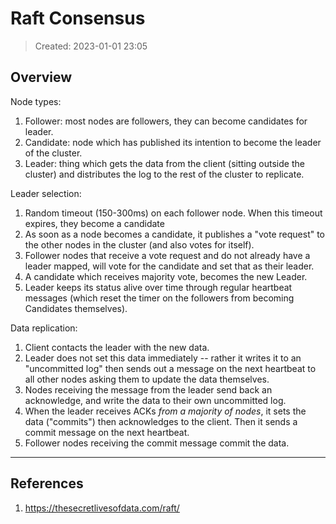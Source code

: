 # Raft Consensus
> Created: 2023-01-01 23:05

## Overview

Node types:
1. Follower: most nodes are followers, they can become candidates for leader.
2. Candidate: node which has published its intention to become the leader of the cluster.
3. Leader: thing which gets the data from the client (sitting outside the cluster) and distributes the log to the rest of the cluster to replicate.

Leader selection:
1. Random timeout (150-300ms) on each follower node. When this timeout expires, they become a candidate
2. As soon as a node becomes a candidate, it publishes a "vote request" to the other nodes in the cluster (and also votes for itself).
3. Follower nodes that receive a vote request and do not already have a leader mapped, will vote for the candidate and set that as their leader.
4. A candidate which receives majority vote, becomes the new Leader.
5. Leader keeps its status alive over time through regular heartbeat messages (which reset the timer on the followers from becoming Candidates themselves).

Data replication:
1. Client contacts the leader with the new data.
2. Leader does not set this data immediately -- rather it writes it to an "uncommitted log" then sends out a message on the next heartbeat to all other nodes asking them to update the data themselves.
3. Nodes receiving the message from the leader send back an acknowledge, and write the data to their own uncommitted log.
4. When the leader receives ACKs _from a majority of nodes_, it sets the data ("commits") then acknowledges to the client. Then it sends a commit message on the next heartbeat.
5. Follower nodes receiving the commit message commit the data.

----

## References
1. https://thesecretlivesofdata.com/raft/